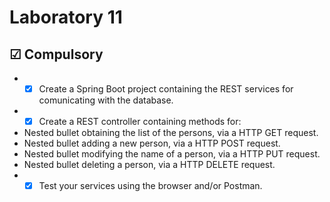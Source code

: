 # Laboratory 11

## &#9745; Compulsory
* - [x] Create a Spring Boot project containing the REST services for comunicating with the database.
* - [x] Create a REST controller containing methods for:
* Nested bullet obtaining the list of the persons, via a HTTP GET request.
* Nested bullet adding a new person, via a HTTP POST request.
* Nested bullet modifying the name of a person, via a HTTP PUT request.
* Nested bullet deleting a person, via a HTTP DELETE request.
* - [x] Test your services using the browser and/or Postman.
